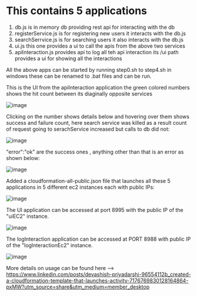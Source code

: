 # This contains 5 applications
1. db.js is in memory db providing rest api for interacting with the db
2. registerService.js is for registering new users it interacts with the db.js
3. searchSerrvice.js is for searching users it also interacts with the db.js
4. ui.js this one provides a ui to call the apis from the above two services
5. apiInteraction.js provides api to log all teh api interaction its /ui path provides a ui for showing all the interactions

All the above apps can be started by running step0.sh to step4.sh in windows these can be renamed to .bat files and can be run.

This is the UI from the apiInteraction application the green colored numbers shows the hit count between its diaginally opposite services

![image](https://github.com/devashish234073/cloud-experiments/assets/20777854/b6f003f6-9985-4d64-9141-755a149e1534)

Clicking on the number shows details below and hovering over them shows success and failure count, here search service was killed as a result count of request going to serachService increased but calls to db did not:

![image](https://github.com/devashish234073/cloud-experiments/assets/20777854/779ffdc4-7839-4ee3-896e-9f4dce186130)

"error":"ok" are the success ones , anything other than that is an error as shown below:

![image](https://github.com/devashish234073/cloud-experiments/assets/20777854/9b8a4610-7a1b-4dbd-96e2-c669eefb6f07)

Added a cloudformation-all-public.json file that launches all these 5 applications in 5 different ec2 instances each with public IPs:

![image](https://github.com/devashish234073/cloud-experiments/assets/20777854/09c14711-636d-467f-9993-80c6fcb96ec9)

The UI application can be accessed at port 8995 with the public IP of the "uiEC2" instance.

![image](https://github.com/devashish234073/cloud-experiments/assets/20777854/00ab1782-2656-4c59-a44a-09a622d6d0d4)

The logInteraction application can be accessed at PORT 8988 with public IP of the "logInteractionEc2" instance.

![image](https://github.com/devashish234073/cloud-experiments/assets/20777854/f3e9abf4-44bc-4e6f-b0d9-f523389ee69a)

More details on usage can be found here --> https://www.linkedin.com/posts/devashish-priyadarshi-96554112b_created-a-cloudformation-template-that-launches-activity-7176769830128164864-pxMW?utm_source=share&utm_medium=member_desktop



